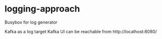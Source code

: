# logging-approach
Busybox for log generator

Kafka as a log target
Kafka UI can be reachable from http://localhost:8080/